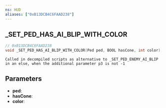 ```yaml
---
ns: HUD
aliases: ["0xB13DCB4C6FAAD238"]
---
```

## _SET_PED_HAS_AI_BLIP_WITH_COLOR

```c
// 0xB13DCB4C6FAAD238
void _SET_PED_HAS_AI_BLIP_WITH_COLOR(Ped ped, BOOL hasCone, int color);
```

```
Called in decompiled scripts as alternative to _SET_PED_ENEMY_AI_BLIP in an else, when the additional parameter p3 is not -1  
```

## Parameters
* **ped**:
* **hasCone**:
* **color**:

